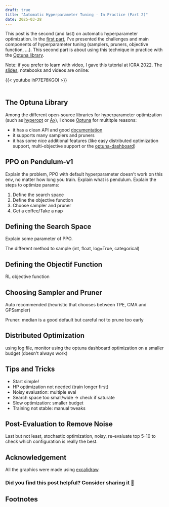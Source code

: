 ```yaml
---
draft: true
title: "Automatic Hyperparameter Tuning - In Practice (Part 2)"
date: 2025-03-28
---
```


This post is the second (and last) on automatic hyperparameter optimization.
In the [first part](https://araffin.github.io/post/hyperparam-tuning/), I've presented the challenges and main components of hyperparameter tuning (samplers, pruners, objective function, ...).
This second part is about using this technique in practice with the [Optuna library](https://github.com/optuna/optuna).

Note: if you prefer to learn with video, I gave this tutorial at ICRA 2022.
The [slides](https://araffin.github.io/tools-for-robotic-rl-icra2022/), notebooks and videos are online:

{{< youtube ihP7E76KGOI >}}

<div style="margin-top: 50px"></div>

## The Optuna Library

Among the different open-source libraries for hyperparameter optimization (such as [hyperopt](https://github.com/hyperopt/hyperopt) or [Ax](https://github.com/facebook/Ax)), I chose [Optuna](https://optuna.org/) for multitple reasons:
- it has a clean API and good [documentation](https://optuna.readthedocs.io/en/stable/index.html)
- it supports many samplers and pruners
- it has some nice additional features (like easy distributed optimization support, multi-objective support or the [optuna-dashboard](https://optuna-dashboard.readthedocs.io/en/latest/getting-started.html))

## PPO on Pendulum-v1

Explain the problem, PPO with default hyperparameter doesn't work on this env, no matter how long you train.
Explain what is pendulum.
Explain the steps to optimize params:
1. Define the search space
2. Define the objective function
3. Choose sampler and pruner
4. Get a coffee/Take a nap

## Defining the Search Space

Explain some parameter of PPO.

The different method to sample (int, float, log=True, categorical)

## Defining the Objectif Function

RL objective function

## Choosing Sampler and Pruner

Auto recommended (heuristic that chooses between TPE, CMA and GPSampler)

Pruner: median is a good default but careful not to prune too early

## Distributed Optimization

using log file, monitor using the optuna dashboard
optimization on a smaller budget (doesn't always work)

## Tips and Tricks

- Start simple!
- HP optimization not needed (train longer first)
- Noisy evaluation: multiple eval
- Search space too small/wide -> check if saturate
- Slow optimization: smaller budget
- Training not stable: manual tweaks

## Post-Evaluation to Remove Noise

Last but not least, stochastic optimization, noisy, re-evaluate top 5-10 to check which configuration is really the best.


## Acknowledgement

All the graphics were made using [excalidraw](https://excalidraw.com/).


### Did you find this post helpful? Consider sharing it 🙌

## Footnotes

<!-- [^rl-tips]: Action spaces that are too small are also -->
